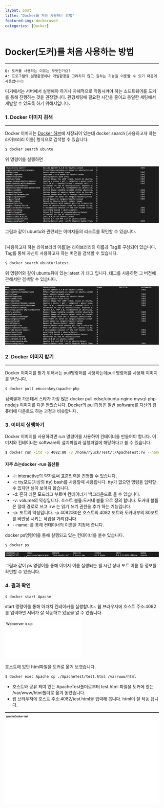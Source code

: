 ```yaml
---
layout: post
title: "Docker를 처음 사용하는 방법"
featured-img: dockerused
categories: [Docker]
---
```



# Docker(도커)를 처음 사용하는 방법
---

```
Q: 도커를 사용하는 이유는 무엇인가요?
A: 프로그램의 실행환경이나 개발환경을 고려하지 않고 원하는 기능을 이용할 수 있기 때문에 사용합니다!
```
디거에서는 서버에서 실행해야 하거나 자체적으로 작동시켜야 하는 소프트웨어를 도커를 통해 진행하는 것을 권장합니다.
환경세팅에 필요한 시간을 줄이고 동일한 세팅에서 개발할 수 있도록 하기 위해서입니다.

### 1. Docker 이미지 검색
---
Docker 이미지는 [Docker 허브](https://hub.docker.com/)에 저장되어 있는데 docker search [사용하고자 하는 라이브러리 이름] 형식으로 검색할 수 있습니다.  

```bash
$ docker search ubuntu
```
위 명령어를 실행하면 

![img](../assets/img/posts/docker-used0.png)

그림과 같이 ubuntu와 관련되는 이미지들의 리스트를 확인할 수 있습니다.
<br/><br/>

[사용하고자 하는 라이브러리 이름]는 라이브러리의 이름과 Tag로 구성되어 있습니다. Tag를 통해 자신이 사용하고자 하는 버전을 검색할 수 있습니다. 
```bash
$ docker search ubuntu:latest
```
위 명령어와 같이 ubuntu뒤에 있는:latest 가 태그 입니다. 태그를 사용하면 그 버전에 관해서만 검색할 수 있습니다. 

![img](../assets/img/posts/docker-used1.png)

### 2. Docker 이미지 받기
---

Docker 이미지를  받기 위해서는 pull명령어를 사용하는데pull 명령어를 사용해 이미지를 받습니다. 
```bash
$ docker pull emcconkey/apache-php
```
검색결과 가운데서 스타가 가장 많은 docker pull edse/ubuntu-nginx-mysql-php-nodejs 이미지를 다운 받았습니다. Docker의 pull과정은 일반 software를 자신의 컴퓨터에 다운로드 하는 과정과 비슷합니다. 

### 3. 이미지 실행하기 

Docker 이미지를 사용하려면 run 명령어를 사용하여 컨테이너를 만들어야 합니다. 이미지와 컨테이너는 software의 설치파일과 실행파일에 해당하다고 볼 수 있습니다.

```bash
$ docker run -itd -p 4082:80 -v /home/ryuck/Test/:/ApacheTest:rw --name Apache emcconkey/apache-php
```

#### 자주 쓰는docker -run  옵션들

- -i: interactive의 약자로써 표준입력을 진행할 수 있습니다.
- -t: tty모드(가상의 tty) bash를 사용할때 사용합니다. tty가 없으면 명령을 입력할수 있지만 셀이 보이지 않습니다.
- -d: 흔히 데몬 모드라고 부르며 컨테이너가 백그라운드로 돌 수 있습니다.
- -v: volume의 약칭입니다. 호스트 볼륨:도커내 볼륨 으로 정의 합니다. 도커내 볼륨은 절대 경로로 쓰고 :rw 는 읽기 쓰기 권한을 추가 하는 기능입니다.
- -p: 포트의 약칭입니다.  -p 4082:80은 호스트의 4082 포트와 도커내부의 80포트를 바인딩 시키는 작업을 가리킵니다.
- --name: 를 통해 컨테이너의 이름을 지정해 줍니다.


docker ps명령어를 통해 실행되고 있는 컨테이너를 볼수 있습니다. 

```bash
$ docker ps
```
![img](../assets/img/posts/docker-used2.png)

그림과 같이 ps 명령어를 통해 이미지 이름 실행되는 쉘 시간 상태 포트 이름 등 정보를 확인할 수 있습니다. 

### 4. 결과 확인  

```bash
$ docker start Apache
```

start 명령어를 통해  아파치 컨테이커를 실행합니다.  웹 브라우저에 호스트 주소:4082를 입력하면 서버가 잘 작동하고 있음을 알 수 있습니다. 

![img](../assets/img/posts/docker-used3.png)

호스트에 있던 html파일을 도커로 옯겨 보겟습니다. 

```bash
$ docker exec Apache cp ./ApacheTest/test.html /var/www/html
```
- 호스트와 공유 되여 있는 ApacheTest폴더로부터 test.html 파일을 도커에 있는 /var/www/html폴더로 옮겨 놓았습니다.
- 웹 브라우저에 호스트 주소:4082/test.html을 입력해 봅니다. html이 잘 작동 됩니다.

![img](../assets/img/posts/docker-used4.png)
